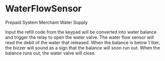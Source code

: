 # WaterFlowSensor
Prepaid System Merchant Water Supply

Input the refill code from the keypad will be converted into water balance and trigger the relay to open the water valve. The water flow sensor will read the debit of the water that released. When the balance is below 1 liter, the bizzer will sound as a sign that the balance will soon run out. When the balance runs out, the water valve will close.
